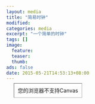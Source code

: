 ```yaml
---
layout: media
title: "简易时钟"
modified:
categories: media
excerpt: "一个简单的时钟"
tags: []
image:
  feature:
  teaser:
  thumb:
ads: false
date: 2015-05-21T14:53:13+08:00
---
```


<style>
	#canvas {
		margin: 20px;
		padding: 10px;
		background: #ffffff;
		border: thin inset #aaaaaa;
}
</style>

<canvas id="canvas" width="400" height="400">
	您的浏览器不支持Canvas
</canvas>
<script src="{{ site.url }}/js/CH1/example-1.2/example.js"></script>